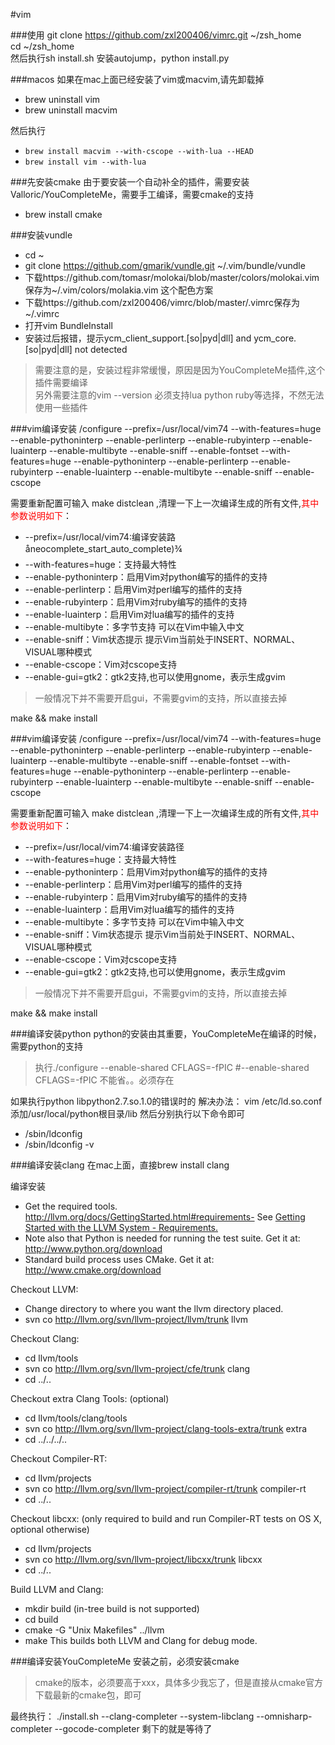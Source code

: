 #vim

###使用
git clone https://github.com/zxl200406/vimrc.git ~/zsh_home   
cd ~/zsh_home   
然后执行sh install.sh
安装autojump，python install.py   

###macos
如果在mac上面已经安装了vim或macvim,请先卸载掉   
* brew uninstall vim
* brew uninstall macvim

然后执行

- `brew install macvim --with-cscope --with-lua --HEAD`
- `brew install vim --with-lua`

###先安装cmake
由于要安装一个自动补全的插件，需要安装Valloric/YouCompleteMe，需要手工编译，需要cmake的支持
   
* brew install cmake


###安装vundle
- cd ~
- git clone https://github.com/gmarik/vundle.git ~/.vim/bundle/vundle  
- 下载https://github.com/tomasr/molokai/blob/master/colors/molokai.vim保存为~/.vim/colors/molakia.vim 这个配色方案
- 下载https://github.com/zxl200406/vimrc/blob/master/.vimrc保存为~/.vimrc
- 打开vim BundleInstall
- 安装过后报错，提示ycm_client_support.[so|pyd|dll] and ycm_core.[so|pyd|dll] not detected


>需要注意的是，安装过程非常缓慢，原因是因为YouCompleteMe插件,这个插件需要编译   
>另外需要注意的vim --version 必须支持lua  python ruby等选择，不然无法使用一些插件



###vim编译安装
/configure --prefix=/usr/local/vim74 --with-features=huge --enable-pythoninterp --enable-perlinterp --enable-rubyinterp --enable-luainterp --enable-multibyte --enable-sniff --enable-fontset --with-features=huge --enable-pythoninterp --enable-perlinterp --enable-rubyinterp --enable-luainterp --enable-multibyte --enable-sniff --enable-cscope   

需要重新配置可输入 make distclean ,清理一下上一次编译生成的所有文件,<font color=red>其中参数说明如下</font>：

* --prefix=/usr/local/vim74:编译安装路åneocomplete_start_auto_complete)¾
* --with-features=huge：支持最大特性
* --enable-pythoninterp：启用Vim对python编写的插件的支持
* --enable-perlinterp：启用Vim对perl编写的插件的支持
* --enable-rubyinterp：启用Vim对ruby编写的插件的支持
* --enable-luainterp：启用Vim对lua编写的插件的支持
* --enable-multibyte：多字节支持 可以在Vim中输入中文
* --enable-sniff：Vim状态提示 提示Vim当前处于INSERT、NORMAL、VISUAL哪种模式
* --enable-cscope：Vim对cscope支持
* --enable-gui=gtk2：gtk2支持,也可以使用gnome，表示生成gvim

>一般情况下并不需要开启gui，不需要gvim的支持，所以直接去掉

make && make install

###vim编译安装
/configure --prefix=/usr/local/vim74 --with-features=huge --enable-pythoninterp --enable-perlinterp --enable-rubyinterp --enable-luainterp --enable-multibyte --enable-sniff --enable-fontset --with-features=huge --enable-pythoninterp --enable-perlinterp --enable-rubyinterp --enable-luainterp --enable-multibyte --enable-sniff --enable-cscope   

需要重新配置可输入 make distclean ,清理一下上一次编译生成的所有文件,<font color=red>其中参数说明如下</font>：

* --prefix=/usr/local/vim74:编译安装路径
* --with-features=huge：支持最大特性
* --enable-pythoninterp：启用Vim对python编写的插件的支持
* --enable-perlinterp：启用Vim对perl编写的插件的支持
* --enable-rubyinterp：启用Vim对ruby编写的插件的支持
* --enable-luainterp：启用Vim对lua编写的插件的支持
* --enable-multibyte：多字节支持 可以在Vim中输入中文
* --enable-sniff：Vim状态提示 提示Vim当前处于INSERT、NORMAL、VISUAL哪种模式
* --enable-cscope：Vim对cscope支持
* --enable-gui=gtk2：gtk2支持,也可以使用gnome，表示生成gvim

>一般情况下并不需要开启gui，不需要gvim的支持，所以直接去掉

make && make install


###编译安装python 
python的安装由其重要，YouCompleteMe在编译的时候，需要python的支持
>执行./configure --enable-shared CFLAGS=-fPIC  #--enable-shared CFLAGS=-fPIC 不能省。。必须存在 
  
如果执行python  libpython2.7.so.1.0的错误时的 解决办法：
vim /etc/ld.so.conf 添加/usr/local/python根目录/lib
然后分别执行以下命令即可

- /sbin/ldconfig
- /sbin/ldconfig -v

###编译安装clang
在mac上面，直接brew install clang    

编译安装

- Get the required tools.
http://llvm.org/docs/GettingStarted.html#requirements- See [Getting Started with the LLVM System - Requirements.](http://clang.llvm.org/get_started.html)
- Note also that Python is needed for running the test suite. Get it at: http://www.python.org/download
- Standard build process uses CMake. Get it at: http://www.cmake.org/download

Checkout LLVM:

- Change directory to where you want the llvm directory placed.
- svn co http://llvm.org/svn/llvm-project/llvm/trunk llvm

Checkout Clang:

- cd llvm/tools
- svn co http://llvm.org/svn/llvm-project/cfe/trunk clang
- cd ../..

Checkout extra Clang Tools: (optional)

- cd llvm/tools/clang/tools
- svn co http://llvm.org/svn/llvm-project/clang-tools-extra/trunk extra
- cd ../../../..

Checkout Compiler-RT:

- cd llvm/projects
- svn co http://llvm.org/svn/llvm-project/compiler-rt/trunk compiler-rt
- cd ../..

Checkout libcxx: (only required to build and run Compiler-RT tests on OS X, optional otherwise)

- cd llvm/projects
- svn co http://llvm.org/svn/llvm-project/libcxx/trunk libcxx
- cd ../..

Build LLVM and Clang:

- mkdir build (in-tree build is not supported)
- cd build
- cmake -G "Unix Makefiles" ../llvm
- make
This builds both LLVM and Clang for debug mode.

###编译安装YouCompleteMe
安装之前，必须安装cmake
>cmake的版本，必须要高于xxx，具体多少我忘了，但是直接从cmake官方下载最新的cmake包，即可

最终执行： ./install.sh --clang-completer --system-libclang  --omnisharp-completer  --gocode-completer  剩下的就是等待了


